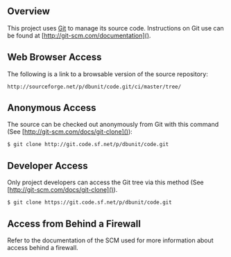 ## Overview

This project uses [Git]() to manage its source code. 
Instructions on Git use can be found at [http://git-scm.com/documentation]().

## Web Browser Access

The following is a link to a browsable version of the source repository:

```shell
http://sourceforge.net/p/dbunit/code.git/ci/master/tree/
```

## Anonymous Access

The source can be checked out anonymously from Git with this command (See [http://git-scm.com/docs/git-clone]()):

```shell
$ git clone http://git.code.sf.net/p/dbunit/code.git
```

## Developer Access

Only project developers can access the Git tree via this method (See [http://git-scm.com/docs/git-clone]()).

```shell
$ git clone https://git.code.sf.net/p/dbunit/code.git
```

## Access from Behind a Firewall

Refer to the documentation of the SCM used for more information about access behind a firewall.
